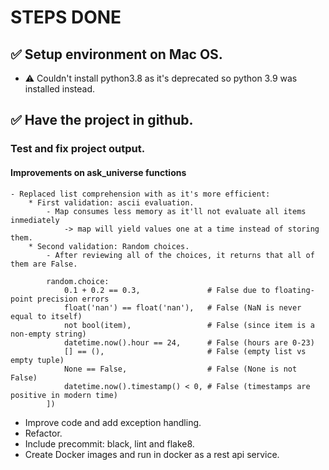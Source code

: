 # STEPS DONE
## ✅ Setup environment on Mac OS.
- ⚠️ Couldn't install python3.8 as it's deprecated so python 3.9 was installed instead.

## ✅ Have the project in github.

### Test and fix project output.
#### Improvements on ask_universe functions
    - Replaced list comprehension with as it's more efficient:
        * First validation: ascii evaluation.
            - Map consumes less memory as it'll not evaluate all items inmediately
                -> map will yield values one at a time instead of storing them.
        * Second validation: Random choices.
            - After reviewing all of the choices, it returns that all of them are False.

            random.choice:
                0.1 + 0.2 == 0.3,               # False due to floating-point precision errors
                float('nan') == float('nan'),   # False (NaN is never equal to itself)
                not bool(item),                 # False (since item is a non-empty string)
                datetime.now().hour == 24,      # False (hours are 0-23)
                [] == (),                       # False (empty list vs empty tuple)
                None == False,                  # False (None is not False)
                datetime.now().timestamp() < 0, # False (timestamps are positive in modern time)
            ])



- Improve code and add exception handling.
- Refactor.
- Include precommit: black, lint and flake8.
- Create Docker images and run in docker as a rest api service.
